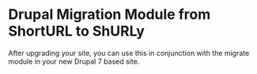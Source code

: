 # Drupal Migration Module from ShortURL to ShURLy

After upgrading your site, you can use this in conjunction with the migrate module
in your new Drupal 7 based site.

